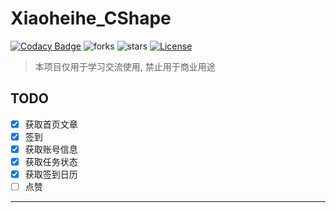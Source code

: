 # Xiaoheihe_CShape

[![Codacy Badge][codacy_b]][codacy]
![forks][forks_b]
![stars][stars_b]
[![License][license_b]][license]

> 本项目仅用于学习交流使用, 禁止用于商业用途

## TODO

- [x] 获取首页文章
- [x] 签到
- [x] 获取账号信息
- [x] 获取任务状态
- [x] 获取签到日历
- [ ] 点赞

---

[codacy_b]: https://app.codacy.com/project/badge/Grade/1e5ce3bc4031488a860cdc2aa3b98750
[codacy]: https://www.codacy.com/gh/chr233/Xiaoheihe_CShape/dashboard
[forks_b]: https://img.shields.io/github/forks/chr233/Xiaoheihe_CShape
[stars_b]: https://img.shields.io/github/stars/chr233/Xiaoheihe_CShape
[license]: https://github.com/chr233/Xiaoheihe_CShape/blob/master/license
[license_b]: https://img.shields.io/github/license/chr233/Xiaoheihe_CShape
